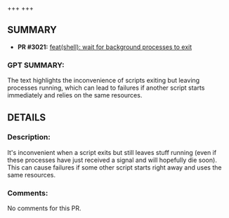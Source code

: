 +++
+++
## SUMMARY
- **PR #3021:** [feat(shell): wait for background processes to exit](https://github.com/fedimint/fedimint/pull/3021)

### GPT SUMMARY:
The text highlights the inconvenience of scripts exiting but leaving processes running, which can lead to failures if another script starts immediately and relies on the same resources.

## DETAILS
### Description:
It's inconvenient when a script exits but still leaves stuff running (even if these processes have just received a signal and will hopefully die soon). This can cause failures if some other script starts right away and uses the same resources.

### Comments:
No comments for this PR.

